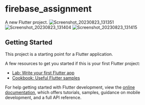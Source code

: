 # firebase_assignment

A new Flutter project.
![Screenshot_20230823_131351](https://github.com/raihansikdar/Ostad-Flutter-Development/assets/62495168/2872eb7d-847d-4204-92d0-a1d0604e0cdd)
![Screenshot_20230823_131404](https://github.com/raihansikdar/Ostad-Flutter-Development/assets/62495168/d95075fa-58ae-477b-b624-a147e62fd583)
![Screenshot_20230823_131415](https://github.com/raihansikdar/Ostad-Flutter-Development/assets/62495168/c2bc9eae-cc8c-4ec8-ad6b-d531bf98923b)

## Getting Started

This project is a starting point for a Flutter application.

A few resources to get you started if this is your first Flutter project:

- [Lab: Write your first Flutter app](https://docs.flutter.dev/get-started/codelab)
- [Cookbook: Useful Flutter samples](https://docs.flutter.dev/cookbook)

For help getting started with Flutter development, view the
[online documentation](https://docs.flutter.dev/), which offers tutorials,
samples, guidance on mobile development, and a full API reference.

